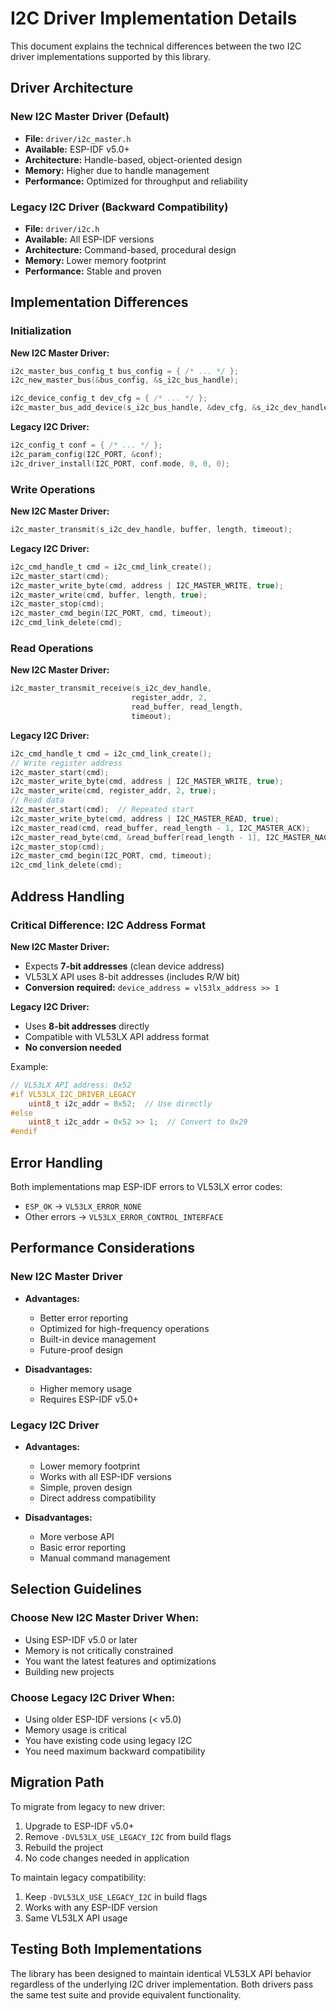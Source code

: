 # I2C Driver Implementation Details

This document explains the technical differences between the two I2C driver implementations supported by this library.

## Driver Architecture

### New I2C Master Driver (Default)
- **File:** `driver/i2c_master.h`
- **Available:** ESP-IDF v5.0+
- **Architecture:** Handle-based, object-oriented design
- **Memory:** Higher due to handle management
- **Performance:** Optimized for throughput and reliability

### Legacy I2C Driver (Backward Compatibility)
- **File:** `driver/i2c.h`
- **Available:** All ESP-IDF versions
- **Architecture:** Command-based, procedural design
- **Memory:** Lower memory footprint
- **Performance:** Stable and proven

## Implementation Differences

### Initialization

**New I2C Master Driver:**
```c
i2c_master_bus_config_t bus_config = { /* ... */ };
i2c_new_master_bus(&bus_config, &s_i2c_bus_handle);

i2c_device_config_t dev_cfg = { /* ... */ };
i2c_master_bus_add_device(s_i2c_bus_handle, &dev_cfg, &s_i2c_dev_handle);
```

**Legacy I2C Driver:**
```c
i2c_config_t conf = { /* ... */ };
i2c_param_config(I2C_PORT, &conf);
i2c_driver_install(I2C_PORT, conf.mode, 0, 0, 0);
```

### Write Operations

**New I2C Master Driver:**
```c
i2c_master_transmit(s_i2c_dev_handle, buffer, length, timeout);
```

**Legacy I2C Driver:**
```c
i2c_cmd_handle_t cmd = i2c_cmd_link_create();
i2c_master_start(cmd);
i2c_master_write_byte(cmd, address | I2C_MASTER_WRITE, true);
i2c_master_write(cmd, buffer, length, true);
i2c_master_stop(cmd);
i2c_master_cmd_begin(I2C_PORT, cmd, timeout);
i2c_cmd_link_delete(cmd);
```

### Read Operations

**New I2C Master Driver:**
```c
i2c_master_transmit_receive(s_i2c_dev_handle, 
                           register_addr, 2,
                           read_buffer, read_length, 
                           timeout);
```

**Legacy I2C Driver:**
```c
i2c_cmd_handle_t cmd = i2c_cmd_link_create();
// Write register address
i2c_master_start(cmd);
i2c_master_write_byte(cmd, address | I2C_MASTER_WRITE, true);
i2c_master_write(cmd, register_addr, 2, true);
// Read data
i2c_master_start(cmd);  // Repeated start
i2c_master_write_byte(cmd, address | I2C_MASTER_READ, true);
i2c_master_read(cmd, read_buffer, read_length - 1, I2C_MASTER_ACK);
i2c_master_read_byte(cmd, &read_buffer[read_length - 1], I2C_MASTER_NACK);
i2c_master_stop(cmd);
i2c_master_cmd_begin(I2C_PORT, cmd, timeout);
i2c_cmd_link_delete(cmd);
```

## Address Handling

### Critical Difference: I2C Address Format

**New I2C Master Driver:**
- Expects **7-bit addresses** (clean device address)
- VL53LX API uses 8-bit addresses (includes R/W bit)
- **Conversion required:** `device_address = vl53lx_address >> 1`

**Legacy I2C Driver:**
- Uses **8-bit addresses** directly
- Compatible with VL53LX API address format
- **No conversion needed**

Example:
```c
// VL53LX API address: 0x52
#if VL53LX_I2C_DRIVER_LEGACY
    uint8_t i2c_addr = 0x52;  // Use directly
#else
    uint8_t i2c_addr = 0x52 >> 1;  // Convert to 0x29
#endif
```

## Error Handling

Both implementations map ESP-IDF errors to VL53LX error codes:
- `ESP_OK` → `VL53LX_ERROR_NONE`
- Other errors → `VL53LX_ERROR_CONTROL_INTERFACE`

## Performance Considerations

### New I2C Master Driver
- **Advantages:**
  - Better error reporting
  - Optimized for high-frequency operations
  - Built-in device management
  - Future-proof design

- **Disadvantages:**
  - Higher memory usage
  - Requires ESP-IDF v5.0+

### Legacy I2C Driver
- **Advantages:**
  - Lower memory footprint
  - Works with all ESP-IDF versions
  - Simple, proven design
  - Direct address compatibility

- **Disadvantages:**
  - More verbose API
  - Basic error reporting
  - Manual command management

## Selection Guidelines

### Choose New I2C Master Driver When:
- Using ESP-IDF v5.0 or later
- Memory is not critically constrained
- You want the latest features and optimizations
- Building new projects

### Choose Legacy I2C Driver When:
- Using older ESP-IDF versions (< v5.0)
- Memory usage is critical
- You have existing code using legacy I2C
- You need maximum backward compatibility

## Migration Path

To migrate from legacy to new driver:
1. Upgrade to ESP-IDF v5.0+
2. Remove `-DVL53LX_USE_LEGACY_I2C` from build flags
3. Rebuild the project
4. No code changes needed in application

To maintain legacy compatibility:
1. Keep `-DVL53LX_USE_LEGACY_I2C` in build flags
2. Works with any ESP-IDF version
3. Same VL53LX API usage

## Testing Both Implementations

The library has been designed to maintain identical VL53LX API behavior regardless of the underlying I2C driver implementation. Both drivers pass the same test suite and provide equivalent functionality.
